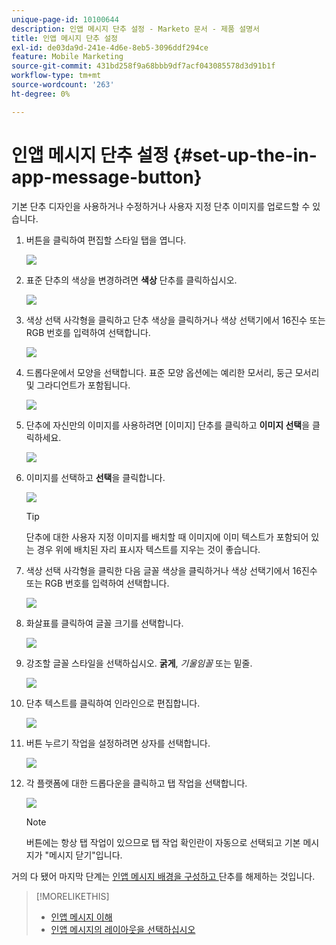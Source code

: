 ```yaml
---
unique-page-id: 10100644
description: 인앱 메시지 단추 설정 - Marketo 문서 - 제품 설명서
title: 인앱 메시지 단추 설정
exl-id: de03da9d-241e-4d6e-8eb5-3096ddf294ce
feature: Mobile Marketing
source-git-commit: 431bd258f9a68bbb9df7acf043085578d3d91b1f
workflow-type: tm+mt
source-wordcount: '263'
ht-degree: 0%

---
```


# 인앱 메시지 단추 설정 {#set-up-the-in-app-message-button}

기본 단추 디자인을 사용하거나 수정하거나 사용자 지정 단추 이미지를 업로드할 수 있습니다.

1. 버튼을 클릭하여 편집할 스타일 탭을 엽니다.

   ![](assets/image2016-5-6-15-3a6-3a55.png)

1. 표준 단추의 색상을 변경하려면 **색상** 단추를 클릭하십시오.

   ![](assets/image2016-5-6-15-3a10-3a38.png)

1. 색상 선택 사각형을 클릭하고 단추 색상을 클릭하거나 색상 선택기에서 16진수 또는 RGB 번호를 입력하여 선택합니다.

   ![](assets/image2016-5-6-15-3a14-3a8.png)

1. 드롭다운에서 모양을 선택합니다. 표준 모양 옵션에는 예리한 모서리, 둥근 모서리 및 그라디언트가 포함됩니다.

   ![](assets/image2016-5-6-15-3a16-3a26.png)

1. 단추에 자신만의 이미지를 사용하려면 [이미지] 단추를 클릭하고 **이미지 선택**&#x200B;을 클릭하세요.

   ![](assets/image2016-5-6-15-3a18-3a18.png)

1. 이미지를 선택하고 **선택**&#x200B;을 클릭합니다.

   ![](assets/image2016-5-6-16-3a36-3a0.png)

   >[!TIP]
   >
   >단추에 대한 사용자 지정 이미지를 배치할 때 이미지에 이미 텍스트가 포함되어 있는 경우 위에 배치된 자리 표시자 텍스트를 지우는 것이 좋습니다.

1. 색상 선택 사각형을 클릭한 다음 글꼴 색상을 클릭하거나 색상 선택기에서 16진수 또는 RGB 번호를 입력하여 선택합니다.

   ![](assets/image2016-5-6-16-3a39-3a4.png)

1. 화살표를 클릭하여 글꼴 크기를 선택합니다.

   ![](assets/image2016-5-6-16-3a41-3a52.png)

1. 강조할 글꼴 스타일을 선택하십시오. **굵게**, _기울임꼴_ 또는 밑줄.

   ![](assets/image2016-5-6-16-3a43-3a47.png)

1. 단추 텍스트를 클릭하여 인라인으로 편집합니다.

   ![](assets/image2016-5-6-16-3a46-3a17.png)

1. 버튼 누르기 작업을 설정하려면 상자를 선택합니다.

   ![](assets/image2016-5-6-16-3a47-3a54.png)

1. 각 플랫폼에 대한 드롭다운을 클릭하고 탭 작업을 선택합니다.

   ![](assets/image2016-5-6-16-3a49-3a40.png)

   >[!NOTE]
   >
   >버튼에는 항상 탭 작업이 있으므로 탭 작업 확인란이 자동으로 선택되고 기본 메시지가 &quot;메시지 닫기&quot;입니다.

거의 다 됐어 마지막 단계는 [인앱 메시지 배경을 구성하고 ](/help/marketo/product-docs/mobile-marketing/in-app-messages/creating-in-app-messages/set-up-the-in-app-message-background.md) 단추를 해제하는 것입니다.

>[!MORELIKETHIS]
>
>* [인앱 메시지 이해](/help/marketo/product-docs/mobile-marketing/in-app-messages/understanding-in-app-messages.md)
>* [인앱 메시지의 레이아웃을 선택하십시오](/help/marketo/product-docs/mobile-marketing/in-app-messages/creating-in-app-messages/choose-a-layout-for-your-in-app-message.md)
